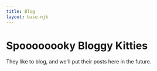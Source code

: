 ```yaml
---
title: Blog
layout: base.njk
---
```


# Spoooooooky Bloggy Kitties

They like to blog, and we'll put their posts here in the future.
